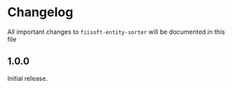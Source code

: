 # Changelog

All important changes to `fiisoft-entity-sorter` will be documented in this file

## 1.0.0

Initial release.

